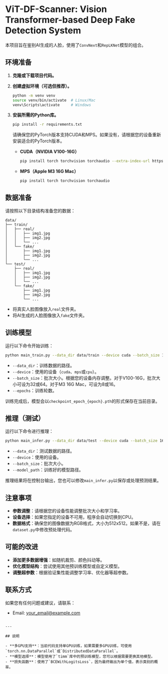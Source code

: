 # ViT-DF-Scanner: Vision Transformer-based Deep Fake Detection System

本项目旨在鉴别AI生成的人脸，使用了`ConvNext`和`RepLKNet`模型的组合。

## 环境准备

1. **克隆或下载项目代码。**

2. **创建虚拟环境（可选但推荐）。**

   ```bash
   python -m venv venv
   source venv/bin/activate  # Linux/Mac
   venv\Scripts\activate     # Windows
   ```

3. **安装所需的Python库。**

   ```bash
   pip install -r requirements.txt
   ```

   请确保您的PyTorch版本支持CUDA和MPS。如果没有，请根据您的设备重新安装适合的PyTorch版本。

   - **CUDA（NVIDIA V100-16G）**

     ```bash
     pip install torch torchvision torchaudio --extra-index-url https://download.pytorch.org/whl/cu117
     ```

   - **MPS（Apple M3 16G Mac）**

     ```bash
     pip install torch torchvision torchaudio
     ```

## 数据准备

请按照以下目录结构准备您的数据：

```
data/
├── train/
│   ├── real/
│   │   ├── img1.jpg
│   │   ├── img2.jpg
│   │   └── ...
│   └── fake/
│       ├── img1.jpg
│       ├── img2.jpg
│       └── ...
└── test/
    ├── real/
    │   ├── img1.jpg
    │   ├── img2.jpg
    │   └── ...
    └── fake/
        ├── img1.jpg
        ├── img2.jpg
        └── ...
```

- 将真实人脸图像放入`real`文件夹。
- 将AI生成的人脸图像放入`fake`文件夹。

## 训练模型

运行以下命令开始训练：

```bash
python main_train.py --data_dir data/train --device cuda --batch_size 16 --epochs 30
```

- `--data_dir`：训练数据的路径。
- `--device`：使用的设备（`cuda`、`mps`或`cpu`）。
- `--batch_size`：批次大小。根据您的设备内存调整。对于V100-16G，批次大小可设为32或64。对于M3 16G Mac，可设为8或16。
- `--epochs`：训练轮数。

训练完成后，模型会以`checkpoint_epoch_{epoch}.pth`的形式保存在当前目录。

## 推理（测试）

运行以下命令进行推理：

```bash
python main_infer.py --data_dir data/test --device cuda --batch_size 16 --model_path checkpoint_epoch_30.pth
```

- `--data_dir`：测试数据的路径。
- `--device`：使用的设备。
- `--batch_size`：批次大小。
- `--model_path`：训练好的模型路径。

推理结果将在控制台输出，您也可以修改`main_infer.py`以保存或处理预测结果。

## 注意事项

- **参数调整**：请根据您的设备性能调整批次大小和学习率。
- **设备选择**：如果您指定的设备不可用，程序会自动切换到CPU。
- **数据格式**：确保您的图像数据为RGB格式，大小为512x512。如果不是，请在`dataset.py`中修改预处理代码。

## 可能的改进

- **添加更多数据增强**：如随机裁剪、颜色抖动等。
- **优化模型结构**：尝试使用其他预训练模型或自定义模型。
- **调整超参数**：根据验证集性能调整学习率、优化器等超参数。

## 联系方式

如果您有任何问题或建议，请联系：

- Email: your_email@example.com

```

---

## 说明

- **多GPU支持**：当前代码支持单GPU训练，如果需要多GPU训练，可使用`torch.nn.DataParallel`或`DistributedDataParallel`。
- **模型选择**：模型使用了`timm`库中的预训练模型，您可以根据需要更换其他模型。
- **损失函数**：使用了`BCEWithLogitsLoss`，因为最终输出为单个值，表示类别的概率。
